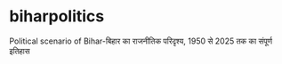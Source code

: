 # biharpolitics
Political scenario of Bihar-बिहार का राजनीतिक परिदृश्य, 1950 से 2025  तक का संपूर्ण इतिहास
